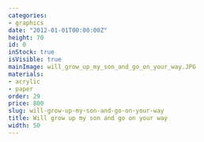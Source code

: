 ```yaml
---
categories:
- graphics
date: "2012-01-01T00:00:00Z"
height: 70
id: 0
inStock: true
isVisible: true
mainImage: will_grow_up_my_son_and_go_on_your_way.JPG
materials:
- acrylic
- paper
order: 29
price: 800
slug: will-grow-up-my-son-and-go-on-your-way
title: Will grow up my son and go on your way
width: 50
---
```



